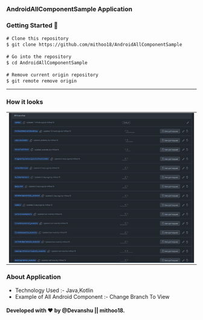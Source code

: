 ### AndroidAllComponentSample  Application

### Getting Started 🚀

```
# Clone this repository
$ git clone https://github.com/mithoo18/AndroidAllComponentSample

# Go into the repository
$ cd AndroidAllComponentSample

# Remove current origin repository
$ git remote remove origin
```

---


### How it looks 
<table>
<tr>
  <td><img align="left" src="https://github.com/mithoo18/AndroidAllComponentSample/blob/master/app/src/main/res/gitimg/Capture.PNG" alt="Home Screen" /></td>
</tr>
</table>

### About Application

- Technology Used :- Java,Kotlin
- Example of All Android Component :- Change Branch To View 


#### Developed with ❤ by @Devanshu || mithoo18.

